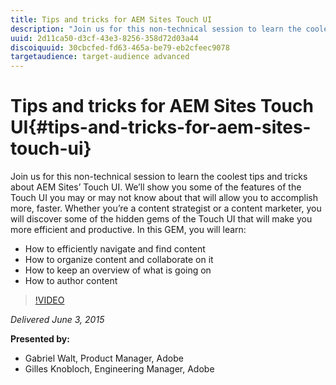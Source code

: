 ```yaml
---
title: Tips and tricks for AEM Sites Touch UI
description: "Join us for this non-technical session to learn the coolest tips and tricks about AEM Sites’ Touch UI. We’ll show you some of the features of the Touch UI you may or may not know about that will allow you to accomplish more, faster. Whether you’re a content strategist or a content marketer, you will discover some of the hidden gems of the Touch UI that will make you more efficient and productive. In this GEM, you will learn: How to efficiently navigate and find content | How to organize content and collaborate on it | How to keep an overview of what is going on | How to author content"
uuid: 2d11ca50-d3cf-43e3-8256-358d72d03a44
discoiquuid: 30cbcfed-fd63-465a-be79-eb2cfeec9078
targetaudience: target-audience advanced
---
```


# Tips and tricks for AEM Sites Touch UI{#tips-and-tricks-for-aem-sites-touch-ui}

Join us for this non-technical session to learn the coolest tips and tricks about AEM Sites’ Touch UI. We’ll show you some of the features of the Touch UI you may or may not know about that will allow you to accomplish more, faster. Whether you’re a content strategist or a content marketer, you will discover some of the hidden gems of the Touch UI that will make you more efficient and productive. In this GEM, you will learn: 

* How to efficiently navigate and find content
* How to organize content and collaborate on it
* How to keep an overview of what is going on
* How to author content

>[!VIDEO](https://video.tv.adobe.com/v/19377/?quality=9)

*Delivered June 3, 2015*

**Presented by:**

* Gabriel Walt, Product Manager, Adobe
* Gilles Knobloch, Engineering Manager, Adobe

<!--
[Get back to the Overview](https://helpx.adobe.com/experience-manager/kt/eseminars/gems/aem-index.html)
-->
